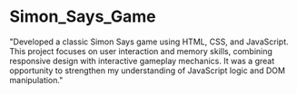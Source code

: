 # Simon_Says_Game
"Developed a classic Simon Says game using HTML, CSS, and JavaScript. This project focuses on user interaction and memory skills, combining responsive design with interactive gameplay mechanics. It was a great opportunity to strengthen my understanding of JavaScript logic and DOM manipulation."
